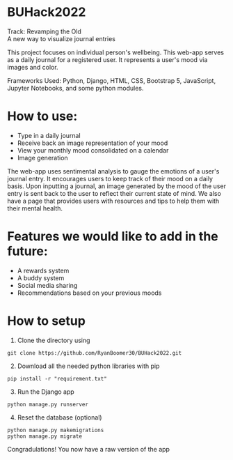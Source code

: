 # BUHack2022
Track: Revamping the Old  
A new way to visualize journal entries

This project focuses on individual person's wellbeing. This web-app serves as a daily journal for a registered user. It represents a user's mood via images and color.

Frameworks Used: Python, Django, HTML, CSS, Bootstrap 5, JavaScript, Jupyter Notebooks, and some python modules.

# How to use:
- Type in a daily journal
- Receive back an image representation of your mood
- View your monthly mood consolidated on a calendar
- Image generation

The web-app uses sentimental analysis to gauge the emotions of a user's journal entry. It encourages users to keep track of their mood on a daily basis. Upon inputting a journal, an image generated by the mood of the user entry is sent back to the user to reflect their current state of mind. We also have a page that provides users with resources and tips to help them with their mental health.

# Features we would like to add in the future:
- A rewards system
- A buddy system
- Social media sharing
- Recommendations based on your previous moods

# How to setup
1. Clone the directory using
```
git clone https://github.com/RyanBoomer30/BUHack2022.git
```
2. Download all the needed python libraries with pip
```
pip install -r "requirement.txt"
```
3. Run the Django app
```
python manage.py runserver
```
4. Reset the database (optional)
```
python manage.py makemigrations
python manage.py migrate
```
Congradulations! You now have a raw version of the app